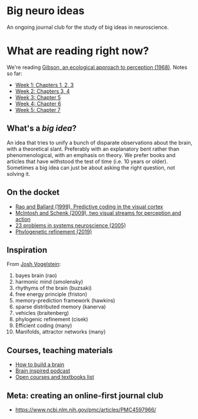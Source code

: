 # Big neuro ideas

An ongoing journal club for the study of big ideas in neuroscience. 

# What are reading right now?

We're reading [Gibson, an ecological approach to perception (1968)](https://archive.org/details/pdfy-u5hmFOvOM2Civ4Gz/mode/2up). Notes so far:

* [Week 1: Chapters 1, 2, 3](gibson/notes.md)
* [Week 2: Chapters 3, 4](gibson/notes.md#chapters-3-and-4)
* [Week 3: Chapter 5](gibson/notes.md#chapter-5)
* [Week 4: Chapter 6](gibson/notes.md#chapter-6)
* [Week 5: Chapter 7](gibson/notes.md#chapter-7)


## What's a *big idea*?

An idea that tries to unify a bunch of disparate observations about the brain, with a theoretical slant. Preferably with an explanatory bent rather than phenomenological, with an emphasis on theory. We prefer books and articles that have withstood the test of time (i.e. 10 years or older). Sometimes a big idea can just be about asking the right question, not solving it.

## On the docket

* [Rao and Ballard (1999), Predictive coding in the visual cortex](https://www.ncbi.nlm.nih.gov/pubmed/10195184)
* [McIntosh and Schenk (2009), two visual streams for perception and action](https://www.ncbi.nlm.nih.gov/pubmed/19428404)
* [23 problems in systems neuroscience (2005)](https://www.amazon.com/23-Problems-Systems-Neuroscience-Computational/dp/0195148223/ref=sr_1_1?crid=3D60KCO1WQWXV)
* [Phylogenetic refinement (2019)](https://link.springer.com/article/10.3758/s13414-019-01760-1)

## Inspiration

From [Josh Vogelstein](https://twitter.com/neuro_data/status/1208251627884498944):

1. bayes brain (rao)
2. harmonic mind (smolensky)
3. rhythyms of the brain (buzsaki)
4. free energy principle (friston)
5. memory-prediction framework (hawkins)
6. sparse distributed memory (kanerva)
7. vehicles (braitenberg)
8. phylogenic refinement (cisek)
9. Efficient coding (many)
10. Manifolds, attractor networks (many)

## Courses, teaching materials

* [How to build a brain](https://humaninformationprocessing.com/teaching/)
* [Brain inspired podcast](https://braininspired.co/)
* [Open courses and textbooks list](https://github.com/asoplata/open-computational-neuroscience-resources)

## Meta: creating an online-first journal club

* https://www.ncbi.nlm.nih.gov/pmc/articles/PMC4597966/
